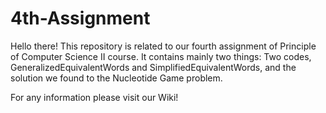 # 4th-Assignment

Hello there! This repository is related to our fourth assignment of Principle of Computer Science II course.
It contains mainly two things: 
Two codes, GeneralizedEquivalentWords and SimplifiedEquivalentWords, and the solution we found to the Nucleotide Game problem.

For any information please visit our Wiki!
